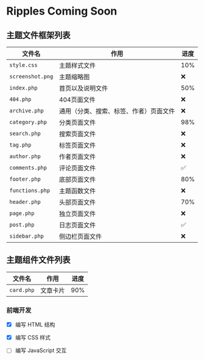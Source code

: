 # Ripples Coming Soon



## 主题文件框架列表

| 文件名          | 作用                             | 进度 |
| --------------- | -------------------------------- | ---- |
| `style.css`     | 主题样式文件                     | 10%   |
| `screenshot.png`| 主题缩略图                       | ❌   |
| `index.php`     | 首页以及说明文件                 | 50%   |
| `404.php`       | 404页面文件                      | ❌   |
| `archive.php`   | 通用（分类、搜索、标签、作者）页面文件 | ❌   |
| `category.php`  | 分类页面文件                     | 98%   |
| `search.php`    | 搜索页面文件                     | ❌   |
| `tag.php`       | 标签页面文件                     | ❌   |
| `author.php`    | 作者页面文件                     | ❌   |
| `comments.php`  | 评论页面文件                     | ✅   |
| `footer.php`    | 底部页面文件                     | 80%   |
| `functions.php` | 主题函数文件                     | ❌   |
| `header.php`    | 头部页面文件                     | 70%   |
| `page.php`      | 独立页面文件                     | ❌   |
| `post.php`      | 日志页面文件                     | ✅   |
| `sidebar.php`   | 侧边栏页面文件                   | ❌   |


## 主题组件文件列表

| 文件名          | 作用                             | 进度 |
| --------------- | -------------------------------- | ---- |
| `card.php`      | 文章卡片                          | 90%  |



### 前端开发
- [x] 编写 HTML 结构
- [x] 编写 CSS 样式
- [ ] 编写 JavaScript 交互

